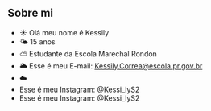 ## Sobre mi

- :sunny: Olá meu nome é Kessily
- :sun_behind_small_cloud: 15 anos
- :partly_sunny: Estudante da Escola Marechal Rondon
- :sun_behind_large_cloud: Esse é meu E-mail: Kessily.Correa@escola.pr.gov.br 
- :cloud: 
- Esse é meu Instagram: @Kessi_lyS2
- Esse é meu Instagram: @Kessi_lyS2
